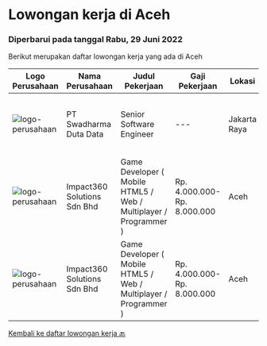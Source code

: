 
  # Lowongan kerja di Aceh

  ### Diperbarui pada tanggal Rabu, 29 Juni 2022

  Berikut merupakan daftar lowongan kerja yang ada di Aceh

  |Logo Perusahaan | Nama Perusahaan | Judul Pekerjaan | Gaji Pekerjaan | Lokasi | Deskripsi | Tanggal diunggah | Pranala |
  | -------------- | --------------- | --------------- | --------- | --------- | -------------- | ------- | ----------- |
  |![logo-perusahaan](https://image-service-cdn.seek.com.au/e55e3708620a7ff5e7da329d1725ee01ed113417/ee4dce1061f3f616224767ad58cb2fc751b8d2dc)|PT Swadharma Duta Data|Senior Software Engineer|---|Jakarta Raya|1.    Minimal 2 Tahun pengalaman sebagai programmer2.    Memahami konsep pengembangan aplikasi3.    Memahami konsep Microservices...|Jumat, 24 Juni 2022|https://www.jobstreet.co.id/id/job/senior-software-engineer-3932205?token=0~010b6773-f935-4230-9132-69237951bbdb&sectionRank=1&jobId=jobstreet-id-job-3932205|
|![logo-perusahaan](https://image-service-cdn.seek.com.au/f3e505b4d9da682a6f4f311bd59ccfe97c6d80cd/ee4dce1061f3f616224767ad58cb2fc751b8d2dc)|Impact360 Solutions Sdn Bhd|Game Developer ( Mobile HTML5 / Web / Multiplayer / Programmer )|Rp. 4.000.000-Rp. 8.000.000|Aceh|We are hiring remote HTML5 game developers from all parts of Indonesia. If you have real experience building HTML5 games or applications, you're...|Rabu, 22 Juni 2022|https://www.jobstreet.co.id/id/job/game-developer-mobile-html5-web-multiplayer-programmer-5000157/origin/my?token=0~010b6773-f935-4230-9132-69237951bbdb&sectionRank=2&jobId=jobstreet-my-job-5000157|
|![logo-perusahaan](https://image-service-cdn.seek.com.au/06b729438205195a03d4bcec08ce1ddd5d9c1576/ee4dce1061f3f616224767ad58cb2fc751b8d2dc)|Impact360 Solutions Sdn Bhd|Game Developer ( Mobile HTML5 / Web / Multiplayer / Programmer )|Rp. 4.000.000-Rp. 8.000.000|Aceh|We are hiring remote HTML5 game developers from all parts of Indonesia. If you have real experience building HTML5 games or applications, you're...|Kamis, 02 Juni 2022|https://www.jobstreet.co.id/id/job/game-developer-mobile-html5-web-multiplayer-programmer-4973495/origin/my?token=0~010b6773-f935-4230-9132-69237951bbdb&sectionRank=3&jobId=jobstreet-my-job-4973495|


  [Kembali ke daftar lowongan kerja 🔙](../README.md#daftar-lowongan-kerja)
  